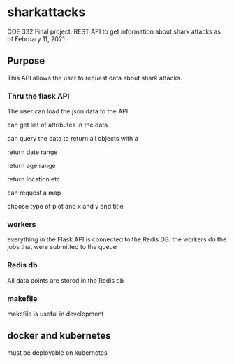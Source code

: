 # sharkattacks
COE 332 Final project. REST API to get information about shark attacks as of February 11, 2021

## Purpose

This API allows the user to request data about shark attacks.

### Thru the flask API

The user can load the json data to the API

can get list of attributes in the data

can query the data to return all objects with a <attribute>

return date range

return age range

return location
etc

can request a map

choose type of plot and x and y and title

### workers

everything in the Flask API is connected to the Redis DB. the workers do the jobs that were submitted to the queue

### Redis db

All data points are stored in the Redis db

### makefile

makefile is useful in development

## docker and kubernetes

must be deployable on kubernetes
